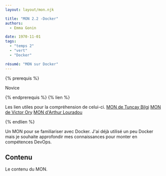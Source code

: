 ```yaml
---
layout: layout/mon.njk

title: "MON 2.2 -Docker"
authors:
  - Emma Gonin

date: 1970-11-01
tags: 
  - "temps 2"
  - "vert"
  - "Docker"

résumé: "MON sur Docker"
---
```


{% prerequis %}

Novice

{% endprerequis %}
{% lien %}

Les lien utiles pour la compréhension de celui-ci.
[MON de Tuncay Bilgi](https://francoisbrucker.github.io/do-it/promos/2022-2023/Bilgi-Tuncay/mon/Docker/)
[MON de Victor Ory](https://francoisbrucker.github.io/do-it/promos/2023-2024/Victor-Ory/mon/Docker/)
[MON d'Arthur Louradou](https://francoisbrucker.github.io/do-it/promos/2023-2024/Louradou-Arthur/mon/temps-2.1/)

{% endlien %}

Un MON pour se familiariser avec Docker. J'ai déjà utilisé un peu Docker mais je souhaite approfondir mes connaissances pour monter en compétences DevOps.

## Contenu

Le contenu du MON.
